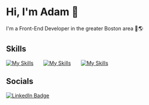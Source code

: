 # Hi, I'm Adam 👋

I'm a Front-End Developer in the greater Boston area 📍🌎

## Skills

[![My Skills](https://skillicons.dev/icons?i=html,css)](https://skillicons.dev) &nbsp;&nbsp;&nbsp;&nbsp;&nbsp; [![My Skills](https://skillicons.dev/icons?i=js,react)](https://skillicons.dev) &nbsp;&nbsp;&nbsp;&nbsp;&nbsp; [![My Skills](https://skillicons.dev/icons?i=sass,tailwind)](https://skillicons.dev)
<br/>

## Socials

<div id="badges">
  <a href="https://www.linkedin.com/in/adamcliffdev/">
    <img src="https://img.shields.io/badge/LinkedIn-blue?style=for-the-badge&logo=linkedin" alt="LinkedIn Badge"/>
  </a>
</div>
